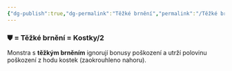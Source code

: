 ```yaml
---
{"dg-publish":true,"dg-permalink":"Těžké brnění","permalink":"/Těžké brnění/"}
---
```


### ⛊ = Těžké brnění = Kostky/2
Monstra s **těžkým brněním** ignorují bonusy poškození a utrží polovinu poškození z hodu kostek (zaokrouhleno nahoru).